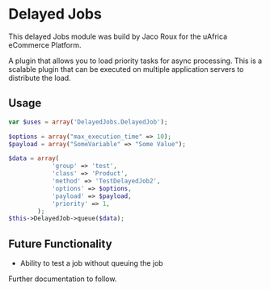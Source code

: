 Delayed Jobs
=================
This delayed Jobs module was build by Jaco Roux for the uAfrica eCommerce Platform.

A plugin that allows you to load priority tasks for async processing. This is a scalable plugin that can be executed on multiple application servers to distribute the load.

Usage
-------------
```php
var $uses = array('DelayedJobs.DelayedJob');

$options = array("max_execution_time" => 10);
$payload = array("SomeVariable" => "Some Value");

$data = array(
            'group' => 'test',
            'class' => 'Product',
            'method' => 'TestDelayedJob2',
            'options' => $options,
            'payload' => $payload,
            'priority' => 1,
        );
$this->DelayedJob->queue($data);
```

Future Functionality
-------------
* Ability to test a job without queuing the job


Further documentation to follow.